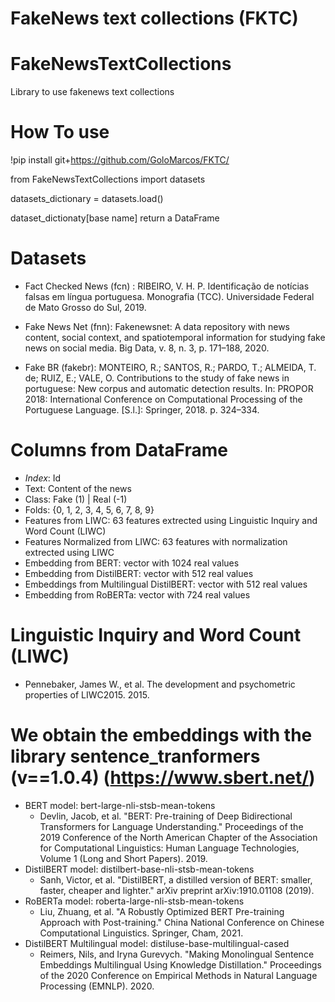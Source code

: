 # FakeNews text collections (FKTC)

# FakeNewsTextCollections
Library to use fakenews text collections

# How To use

!pip install git+https://github.com/GoloMarcos/FKTC/

from FakeNewsTextCollections import datasets

datasets_dictionary = datasets.load()

dataset_dictionaty[base name] return a DataFrame

# Datasets
- Fact Checked News (fcn) : RIBEIRO, V. H. P. Identificação de notícias falsas em língua portuguesa. Monografia (TCC). Universidade Federal de Mato Grosso do Sul, 2019.

- Fake News Net (fnn): Fakenewsnet: A data repository with news content, social context, and spatiotemporal information for studying fake news on social media. Big Data, v. 8, n. 3, p. 171–188, 2020.

- Fake BR (fakebr): MONTEIRO, R.; SANTOS, R.; PARDO, T.; ALMEIDA, T. de; RUIZ, E.; VALE, O. Contributions to the study of fake news in portuguese: New corpus and automatic detection results. In: PROPOR 2018: International Conference on Computational Processing of the Portuguese Language. [S.l.]: Springer, 2018. p. 324–334.

# Columns from DataFrame
- *Index*: Id
- Text: Content of the news
- Class: Fake (1) | Real (-1)
- Folds: {0, 1, 2, 3, 4, 5, 6, 7, 8, 9}
- Features from LIWC: 63 features extrected using Linguistic Inquiry and Word Count (LIWC)
- Features Normalized from LIWC: 63 features with normalization extrected using LIWC
- Embedding from BERT: vector with 1024 real values
- Embedding from DistilBERT: vector with 512 real values
- Embeddings from Multilingual DistilBERT: vector with 512 real values
- Embedding from RoBERTa: vector with 724 real values


# Linguistic Inquiry and Word Count (LIWC)
- Pennebaker, James W., et al. The development and psychometric properties of LIWC2015. 2015.

# We obtain the embeddings with the library sentence_tranformers (v==1.0.4) (https://www.sbert.net/)
- BERT model: bert-large-nli-stsb-mean-tokens
  -  Devlin, Jacob, et al. "BERT: Pre-training of Deep Bidirectional Transformers for Language Understanding." Proceedings of the 2019 Conference of the North American Chapter of the Association for Computational Linguistics: Human Language Technologies, Volume 1 (Long and Short Papers). 2019.
- DistilBERT model: distilbert-base-nli-stsb-mean-tokens
  -  Sanh, Victor, et al. "DistilBERT, a distilled version of BERT: smaller, faster, cheaper and lighter." arXiv preprint arXiv:1910.01108 (2019).
- RoBERTa model: roberta-large-nli-stsb-mean-tokens
  - Liu, Zhuang, et al. "A Robustly Optimized BERT Pre-training Approach with Post-training." China National Conference on Chinese Computational Linguistics. Springer, Cham, 2021.
- DistilBERT Multilingual model: distiluse-base-multilingual-cased
  - Reimers, Nils, and Iryna Gurevych. "Making Monolingual Sentence Embeddings Multilingual Using Knowledge Distillation." Proceedings of the 2020 Conference on Empirical Methods in Natural Language Processing (EMNLP). 2020.
